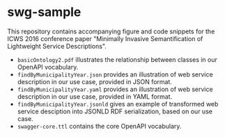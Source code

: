 # swg-sample

This repository contains accompanying figure and code snippets for the ICWS 2016 conference paper "Minimally Invasive Semantification of Lightweight Service Descriptions".

* `basicOntology2.pdf` 	illustrates the relationship between classes in our OpenAPI vocabulary.
* `findByMunicipalityYear.json` 	provides an illustration of web service description in our use case, provided in JSON format.
*  `findByMunicipalityYear.yaml`	provides an illustration of web service description in our use case, provided in YAML format.
* `findByMunicipalityYear.jsonld` 	gives an example of transformed web service desciption into JSONLD RDF serialization, based on our use case.
* `swagger-core.ttl` contains the core OpenAPI vocabulary.

